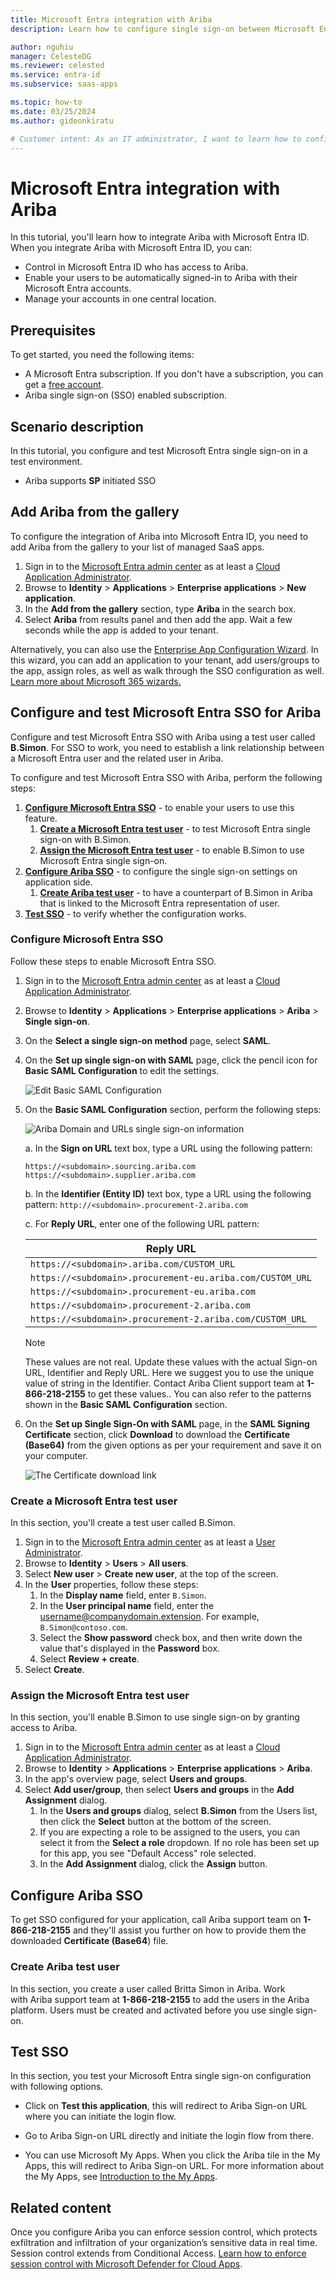```yaml
---
title: Microsoft Entra integration with Ariba
description: Learn how to configure single sign-on between Microsoft Entra ID and Ariba.

author: nguhiu
manager: CelesteDG
ms.reviewer: celested
ms.service: entra-id
ms.subservice: saas-apps

ms.topic: how-to
ms.date: 03/25/2024
ms.author: gideonkiratu

# Customer intent: As an IT administrator, I want to learn how to configure single sign-on between Microsoft Entra ID and Ariba so that I can control who has access to Ariba, enable automatic sign-in with Microsoft Entra accounts, and manage my accounts in one central location.
---
```

# Microsoft Entra integration with Ariba

In this tutorial, you'll learn how to integrate Ariba with Microsoft Entra ID. When you integrate Ariba with Microsoft Entra ID, you can:

* Control in Microsoft Entra ID who has access to Ariba.
* Enable your users to be automatically signed-in to Ariba with their Microsoft Entra accounts.
* Manage your accounts in one central location.

## Prerequisites

To get started, you need the following items:

* A Microsoft Entra subscription. If you don't have a subscription, you can get a [free account](https://azure.microsoft.com/free/).
* Ariba single sign-on (SSO) enabled subscription.

## Scenario description

In this tutorial, you configure and test Microsoft Entra single sign-on in a test environment.

* Ariba supports **SP** initiated SSO

## Add Ariba from the gallery

To configure the integration of Ariba into Microsoft Entra ID, you need to add Ariba from the gallery to your list of managed SaaS apps.

1. Sign in to the [Microsoft Entra admin center](https://entra.microsoft.com) as at least a [Cloud Application Administrator](~/identity/role-based-access-control/permissions-reference.md#cloud-application-administrator).
1. Browse to **Identity** > **Applications** > **Enterprise applications** > **New application**.
1. In the **Add from the gallery** section, type **Ariba** in the search box.
1. Select **Ariba** from results panel and then add the app. Wait a few seconds while the app is added to your tenant.

 Alternatively, you can also use the [Enterprise App Configuration Wizard](https://portal.office.com/AdminPortal/home?Q=Docs#/azureadappintegration). In this wizard, you can add an application to your tenant, add users/groups to the app, assign roles, as well as walk through the SSO configuration as well. [Learn more about Microsoft 365 wizards.](/microsoft-365/admin/misc/azure-ad-setup-guides)

<a name='configure-and-test-azure-ad-sso-for-ariba'></a>

## Configure and test Microsoft Entra SSO for Ariba

Configure and test Microsoft Entra SSO with Ariba using a test user called **B.Simon**. For SSO to work, you need to establish a link relationship between a Microsoft Entra user and the related user in Ariba.

To configure and test Microsoft Entra SSO with Ariba, perform the following steps:

1. **[Configure Microsoft Entra SSO](#configure-azure-ad-sso)** - to enable your users to use this feature.
    1. **[Create a Microsoft Entra test user](#create-an-azure-ad-test-user)** - to test Microsoft Entra single sign-on with B.Simon.
    1. **[Assign the Microsoft Entra test user](#assign-the-azure-ad-test-user)** - to enable B.Simon to use Microsoft Entra single sign-on.
1. **[Configure Ariba SSO](#configure-ariba-sso)** - to configure the single sign-on settings on application side.
    1. **[Create Ariba test user](#create-ariba-test-user)** - to have a counterpart of B.Simon in Ariba that is linked to the Microsoft Entra representation of user.
1. **[Test SSO](#test-sso)** - to verify whether the configuration works.

<a name='configure-azure-ad-sso'></a>

### Configure Microsoft Entra SSO

Follow these steps to enable Microsoft Entra SSO.

1. Sign in to the [Microsoft Entra admin center](https://entra.microsoft.com) as at least a [Cloud Application Administrator](~/identity/role-based-access-control/permissions-reference.md#cloud-application-administrator).
1. Browse to **Identity** > **Applications** > **Enterprise applications** > **Ariba** > **Single sign-on**.
1. On the **Select a single sign-on method** page, select **SAML**.
1. On the **Set up single sign-on with SAML** page, click the pencil icon for **Basic SAML Configuration** to edit the settings.

   ![Edit Basic SAML Configuration](common/edit-urls.png)

1. On the **Basic SAML Configuration** section, perform the following steps:

    ![Ariba Domain and URLs single sign-on information](common/sp-identifier.png)

	a. In the **Sign on URL** text box, type a URL using the following pattern:
    
    ```http
    https://<subdomain>.sourcing.ariba.com
    https://<subdomain>.supplier.ariba.com
    ```

    b. In the **Identifier (Entity ID)** text box, type a URL using the following pattern:
    `http://<subdomain>.procurement-2.ariba.com`

    c. For **Reply URL**, enter one of the following URL pattern:

	| Reply URL|
	|----------|
    | `https://<subdomain>.ariba.com/CUSTOM_URL` |
	| `https://<subdomain>.procurement-eu.ariba.com/CUSTOM_URL` |
	| `https://<subdomain>.procurement-eu.ariba.com` |
	| `https://<subdomain>.procurement-2.ariba.com` |
	| `https://<subdomain>.procurement-2.ariba.com/CUSTOM_URL` |

	> [!NOTE]
	> These values are not real. Update these values with the actual Sign-on URL, Identifier and Reply URL. Here we suggest you to use the unique value of string in the Identifier. Contact Ariba Client support team at **1-866-218-2155** to get these values.. You can also refer to the patterns shown in the **Basic SAML Configuration** section.

1. On the **Set up Single Sign-On with SAML** page, in the **SAML Signing Certificate** section, click **Download** to download the **Certificate (Base64)** from the given options as per your requirement and save it on your computer.

	![The Certificate download link](common/certificatebase64.png)

<a name='create-an-azure-ad-test-user'></a>

### Create a Microsoft Entra test user 

In this section, you'll create a test user called B.Simon.

1. Sign in to the [Microsoft Entra admin center](https://entra.microsoft.com) as at least a [User Administrator](~/identity/role-based-access-control/permissions-reference.md#user-administrator).
1. Browse to **Identity** > **Users** > **All users**.
1. Select **New user** > **Create new user**, at the top of the screen.
1. In the **User** properties, follow these steps:
   1. In the **Display name** field, enter `B.Simon`.  
   1. In the **User principal name** field, enter the username@companydomain.extension. For example, `B.Simon@contoso.com`.
   1. Select the **Show password** check box, and then write down the value that's displayed in the **Password** box.
   1. Select **Review + create**.
1. Select **Create**.

<a name='assign-the-azure-ad-test-user'></a>

### Assign the Microsoft Entra test user

In this section, you'll enable B.Simon to use single sign-on by granting access to Ariba.

1. Sign in to the [Microsoft Entra admin center](https://entra.microsoft.com) as at least a [Cloud Application Administrator](~/identity/role-based-access-control/permissions-reference.md#cloud-application-administrator).
1. Browse to **Identity** > **Applications** > **Enterprise applications** > **Ariba**.
1. In the app's overview page, select **Users and groups**.
1. Select **Add user/group**, then select **Users and groups** in the **Add Assignment** dialog.
   1. In the **Users and groups** dialog, select **B.Simon** from the Users list, then click the **Select** button at the bottom of the screen.
   1. If you are expecting a role to be assigned to the users, you can select it from the **Select a role** dropdown. If no role has been set up for this app, you see "Default Access" role selected.
   1. In the **Add Assignment** dialog, click the **Assign** button.

## Configure Ariba SSO

To get SSO configured for your application, call Ariba support team on **1-866-218-2155** and they'll assist you further on how to provide them the downloaded **Certificate (Base64**) file.

### Create Ariba test user

In this section, you create a user called Britta Simon in Ariba. Work with Ariba support team at **1-866-218-2155** to add the users in the Ariba platform. Users must be created and activated before you use single sign-on.

## Test SSO 

In this section, you test your Microsoft Entra single sign-on configuration with following options. 

* Click on **Test this application**, this will redirect to Ariba Sign-on URL where you can initiate the login flow. 

* Go to Ariba Sign-on URL directly and initiate the login flow from there.

* You can use Microsoft My Apps. When you click the Ariba tile in the My Apps, this will redirect to Ariba Sign-on URL. For more information about the My Apps, see [Introduction to the My Apps](https://support.microsoft.com/account-billing/sign-in-and-start-apps-from-the-my-apps-portal-2f3b1bae-0e5a-4a86-a33e-876fbd2a4510).

## Related content

Once you configure Ariba you can enforce session control, which protects exfiltration and infiltration of your organization’s sensitive data in real time. Session control extends from Conditional Access. [Learn how to enforce session control with Microsoft Defender for Cloud Apps](/cloud-app-security/proxy-deployment-any-app).
